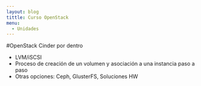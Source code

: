 ```yaml
---
layout: blog
tittle: Curso OpenStack
menu:
  - Unidades
---
```


#OpenStack Cinder por dentro

* LVM/iSCSI
* Proceso de creación de un volumen y asociación a una instancia paso a paso
* Otras opciones: Ceph, GlusterFS, Soluciones HW
